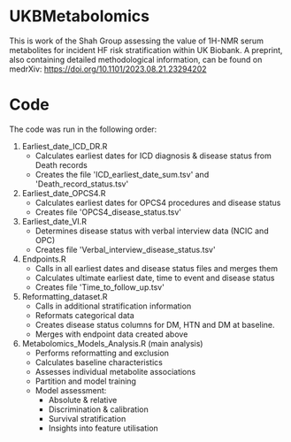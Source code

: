 # UKBMetabolomics
This is work of the Shah Group assessing the value of 1H-NMR serum metabolites for incident HF risk stratification within UK Biobank. A preprint, also containing detailed methodological information, can be found on medrXiv: https://doi.org/10.1101/2023.08.21.23294202

# Code
The code was run in the following order:
1. Earliest_date_ICD_DR.R
   - Calculates earliest dates for ICD diagnosis & disease status from Death records
   - Creates the file 'ICD_earliest_date_sum.tsv' and 'Death_record_status.tsv'
2. Earliest_date_OPCS4.R
   - Calculates earliest dates for OPCS4 procedures and disease status 
   - Creates file 'OPCS4_disease_status.tsv'
3. Earliest_date_VI.R
   - Determines disease status with verbal interview data (NCIC and OPC)
   - Creates file 'Verbal_interview_disease_status.tsv'
4. Endpoints.R
   - Calls in all earliest dates and disease status files and merges them 
   - Calculates ultimate earliest date, time to event and disease status 
   - Creates file 'Time_to_follow_up.tsv'
5. Reformatting_dataset.R
   - Calls in additional stratification information
   - Reformats categorical data
   - Creates disease status columns for DM, HTN and DM at baseline.
   - Merges with endpoint data created above
7. Metabolomics_Models_Analysis.R (main analysis)
   - Performs reformatting and exclusion
   - Calculates baseline characteristics
   - Assesses individual metabolite associations
   - Partition and model training
   - Model assessment:
        - Absolute & relative
        - Discrimination & calibration
        - Survival stratification
        - Insights into feature utilisation
